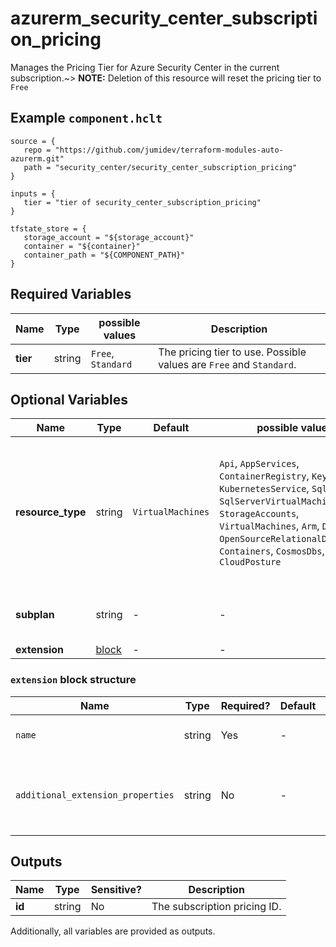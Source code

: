 # azurerm_security_center_subscription_pricing

Manages the Pricing Tier for Azure Security Center in the current subscription.~> **NOTE:** Deletion of this resource will reset the pricing tier to `Free`

## Example `component.hclt`

```hcl
source = {
   repo = "https://github.com/jumidev/terraform-modules-auto-azurerm.git"   
   path = "security_center/security_center_subscription_pricing"   
}

inputs = {
   tier = "tier of security_center_subscription_pricing"   
}

tfstate_store = {
   storage_account = "${storage_account}"   
   container = "${container}"   
   container_path = "${COMPONENT_PATH}"   
}

```

## Required Variables

| Name | Type |  possible values |  Description |
| ---- | --------- |  ----------- | ----------- |
| **tier** | string |  `Free`, `Standard`  |  The pricing tier to use. Possible values are `Free` and `Standard`. | 

## Optional Variables

| Name | Type |  Default  |  possible values |  Description |
| ---- | --------- |  ----------- | ----------- | ----------- |
| **resource_type** | string |  `VirtualMachines`  |  `Api`, `AppServices`, `ContainerRegistry`, `KeyVaults`, `KubernetesService`, `SqlServers`, `SqlServerVirtualMachines`, `StorageAccounts`, `VirtualMachines`, `Arm`, `Dns`, `OpenSourceRelationalDatabases`, `Containers`, `CosmosDbs`, `CloudPosture`  |  The resource type this setting affects. Possible values are `Api`, `AppServices`, `ContainerRegistry`, `KeyVaults`, `KubernetesService`, `SqlServers`, `SqlServerVirtualMachines`, `StorageAccounts`, `VirtualMachines`, `Arm`, `Dns`, `OpenSourceRelationalDatabases`, `Containers`, `CosmosDbs` and `CloudPosture`. Defaults to `VirtualMachines` | 
| **subplan** | string |  -  |  -  |  Resource type pricing subplan. Contact your MSFT representative for possible values. | 
| **extension** | [block](#extension-block-structure) |  -  |  -  |  One or more `extension` blocks. | 

### `extension` block structure

| Name | Type | Required? | Default | Description |
| ---- | ---- | --------- | ------- | ----------- |
| `name` | string | Yes | - | The name of extension. |
| `additional_extension_properties` | string | No | - | Key/Value pairs that are required for some extensions. |



## Outputs

| Name | Type | Sensitive? | Description |
| ---- | ---- | --------- | --------- |
| **id** | string | No  | The subscription pricing ID. | 

Additionally, all variables are provided as outputs.
